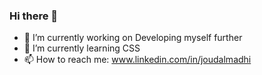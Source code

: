 ### Hi there 👋

- 🔭 I’m currently working on Developing myself further
- 🌱 I’m currently learning CSS
- 📫 How to reach me: www.linkedin.com/in/joudalmadhi
